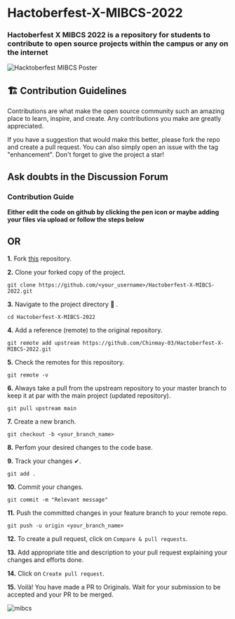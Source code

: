 # Hactoberfest-X-MIBCS-2022
### Hactoberfest X MIBCS 2022 is a repository for students to contribute to open source projects within the campus or any on the internet

![Hacktoberfest MIBCS Poster](https://i.imgur.com/7RF1r8Y.png) 


## 🏗 Contribution Guidelines 
Contributions are what make the open source community such an amazing place to learn, inspire, and create. Any contributions you make are greatly appreciated.

If you have a suggestion that would make this better, please fork the repo and create a pull request. You can also simply open an issue with the tag "enhancement". Don't forget to give the project a star! 

## Ask doubts in the Discussion Forum

### Contribution Guide
 **Either edit the code on github by clicking the pen icon or maybe adding your files via upload or follow the steps below** 
 
 
 ## OR


**1.**  Fork [this](https://github.com/Chinmay-03/Hactoberfest-X-MIBCS-2022) repository.

**2.**  Clone your forked copy of the project.

```
git clone https://github.com/<your_username>/Hactoberfest-X-MIBCS-2022.git
```

**3.** Navigate to the project directory :file_folder: .

```
cd Hactoberfest-X-MIBCS-2022
```

**4.** Add a reference (remote) to the original repository.

```
git remote add upstream https://github.com/Chinmay-03/Hactoberfest-X-MIBCS-2022.git
```

**5.** Check the remotes for this repository.

```
git remote -v
```

**6.** Always take a pull from the upstream repository to your master branch to keep it at par with the main project (updated repository).

```
git pull upstream main
```

**7.** Create a new branch.

```
git checkout -b <your_branch_name>
```

**8.** Perfom your desired changes to the code base.

**9.** Track your changes ✔. 

```
git add . 
```

**10.** Commit your changes.

```
git commit -m "Relevant message"
```

**11.** Push the committed changes in your feature branch to your remote repo.

```
git push -u origin <your_branch_name>
```

**12.** To create a pull request, click on `Compare & pull requests`.

**13.** Add appropriate title and description to your pull request explaining your changes and efforts done.

**14.** Click on `Create pull request`.


**15.** Voilà! You have made a PR to Originals. Wait for your submission to be accepted and your PR to be merged.

![mibcs](https://user-images.githubusercontent.com/102941004/194735712-1b18214c-a933-4a52-bde6-9953c0214e02.jpg)
